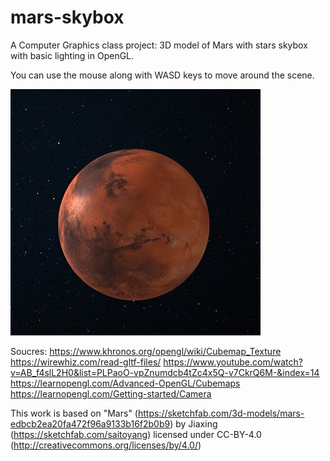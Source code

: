 # mars-skybox
A Computer Graphics class project: 3D model of Mars with stars skybox with basic lighting in OpenGL.

You can use the mouse along with WASD keys to move around the scene.

![Screenshot](screenshot.jpg)

Soucres:
https://www.khronos.org/opengl/wiki/Cubemap_Texture
https://wirewhiz.com/read-gltf-files/
https://www.youtube.com/watch?v=AB_f4slL2H0&list=PLPaoO-vpZnumdcb4tZc4x5Q-v7CkrQ6M-&index=14
https://learnopengl.com/Advanced-OpenGL/Cubemaps
https://learnopengl.com/Getting-started/Camera

This work is based on "Mars" (https://sketchfab.com/3d-models/mars-edbcb2ea20fa472f96a9133b16f2b0b9) by Jiaxing (https://sketchfab.com/saitoyang) licensed under CC-BY-4.0 (http://creativecommons.org/licenses/by/4.0/)
